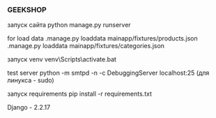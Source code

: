 ### GEEKSHOP

запуск сайта
python manage.py runserver


for load data
.manage.py loaddata mainapp/fixtures/products.json
.manage.py loaddata mainapp/fixtures/categories.json

запуск venv 
venv\Scripts\activate.bat

test server
python -m smtpd -n -c DebuggingServer localhost:25 (для линукса - sudo)

запуск requirements
pip install -r requirements.txt


Django - 2.2.17